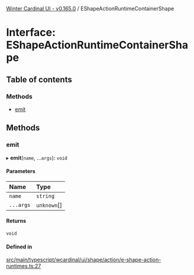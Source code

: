 [Winter Cardinal UI - v0.165.0](../index.md) / EShapeActionRuntimeContainerShape

# Interface: EShapeActionRuntimeContainerShape

## Table of contents

### Methods

- [emit](EShapeActionRuntimeContainerShape.md#emit)

## Methods

### emit

▸ **emit**(`name`, ...`args`): `void`

#### Parameters

| Name | Type |
| :------ | :------ |
| `name` | `string` |
| `...args` | `unknown`[] |

#### Returns

`void`

#### Defined in

[src/main/typescript/wcardinal/ui/shape/action/e-shape-action-runtimes.ts:27](https://github.com/winter-cardinal/winter-cardinal-ui/blob/v0.165.0/src/main/typescript/wcardinal/ui/shape/action/e-shape-action-runtimes.ts#L27)
